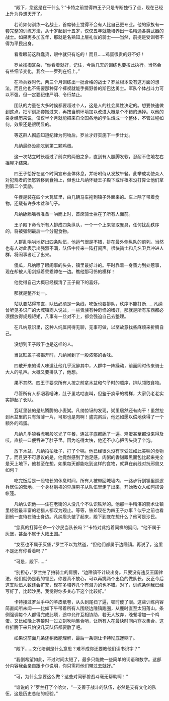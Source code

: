 　　“殿下，您这是在干什么？”卡特之前觉得四王子只是专断独行了点，现在已经上升为异想天开了。

　　若论如何训练一名战士，首席骑士觉得不会有人比自己更专业。他的家族有一套完整的训练方法，从十岁起到十五岁，仅仅五年就能培养出一名精通各类武器的战士。如果再多加五年，那就是名熟知上层礼仪的骑士——当然，前提是受训者不得为平民出身。

　　看看眼前这群蠢货，眼中就只有吃的！而且……鸡蛋很贵的好不好！

　　罗兰掏掏耳朵，“你看着就好，记住，今后几天的训练也要按此执行。当然会有些细节变化，我会一一罗列在纸上。”

　　在冷兵器时代，两三个月训练出一批合格的战士？罗兰根本没有这方面的想法，而且他也不需要那种穿个裤衩就能手撕野兽的斯巴达勇士。军队个体战斗力可以不强，但一定要纪律严明、令行禁止。

　　团队的力量在大多时候都要超过个人，这是人的社会属性决定的。想要快速做到这点，把军训那套搬过来，再按当前环境加以改进大概是个不错的选择。以他的亲身经历来说，仅仅半个月就能把来自全国各地的学生熔成一个整体，不管过程如何，效果还是很明显的。

　　等这群人彻底知道纪律为何物后，罗兰才好实施下一步计划。

　　凡纳最终没能吃到第二颗鸡蛋。

　　这一次站立时长超过了前次的两倍之多，直到有人腿脚发软，忍耐不住地左右摇晃才结束。

　　四王子恰好在这个时间宣布全体休息，并吩咐侍从发放午餐。此举成功使众人对犯规者的愤怒转移到食物上，但也让凡纳怀疑王子殿下或许根本没打算让他们拿到第二个奖励。

　　午餐是装在四个大瓦缸里，由几辆马车拖到镇子外面来的。车上除了带着食物，还载有许多木盆和勺子。

　　凡纳舔舔嘴唇准备一哄而上时，首席骑士拦在了所有人面前。

　　王子殿下命令所有人排成四条纵队，一个一个上来领取餐具，任何扰乱秩序的，将被强制最后一个分配食物。

　　人群乱哄哄地挤出四条队伍，他运气很是不错，排在最外侧纵队的前列。当然也有人对此表示出强烈不满，队伍中传来一阵打闹声。很快骑士和几名卫兵冲进人群，将闹事者赶了出来。

　　傻瓜，凡纳瞟了眼闹事的头头，镇里最好斗的。平时靠着一身蛮力到处惹事，现在却被人用剑抵着乖乖蹲在一边。瞧他那可怜的模样！

　　他觉得自己大概已经摸清了王子殿下的喜好。

　　那就是整齐划一。

　　站队要站得笔直，队伍必须是一条线，吃饭也要排队，秩序不能打断……凡纳曾听见多识广的大城镇商人说过，一些贵族有种奇怪的嗜好，那就是所有东西都必须摆放得规规矩矩，凡事有一丝对不上，都会强迫自己去整理。

　　在凡纳意识里，这种人纯属闲得无聊，无事可做，以至故意找些麻烦来折腾自己。

　　没想到王子殿下也是这样的人。

　　当瓦缸盖子被揭开时，凡纳闻到了一股浓郁的香味。

　　四散开来的诱人味道让他几乎沉醉其中，人群中一阵躁动，前面同时传来骑士大人的吼声。大概又要排队了，他想。

　　果不其然，四王子要求所有人按之前拿木盆和勺子时的顺序，排队领取食物。

　　尽管所有人都咽着唾沫，肚子里咕咕直叫，但鉴于疯拳的榜样，大家仍老老实实排起了长队。

　　瓦缸里装的是热腾腾的小麦粥。凡纳惊讶的发现，粥里居然还有肉干！虽然挖到木盆里的只有薄薄一片，可那也是肉啊！盛完粥后，他还如愿以偿地获得了一个额外的鸡蛋。

　　凡纳几乎狼吞虎咽般吃光了午餐，连盆子底都舔了一遍。鸡蛋甚至都没来得及咬，直接一口便吞进了肚子里。因为吃得太快，他还不小心把舌头烫了个泡。

　　放下木盆，凡纳拍拍肚子，打了个嗝。他已经很久没有享受过如此美味的食物了。而且更不可思议的是，他竟然感到了饱足感。肉粥的香甜跟黑面包比起来完全是天上地下，他甚至在想，如果每天都能吃到这样的食物，就算在前线对抗邪兽又如何？

　　吃完饭后是一段较长的休息时间，所有人被带回城墙内，一路步行到镇里巡逻兵居住的营地。一个身材魁梧的异族男子从队伍里走了出来，开始教众人如何搭设帐篷。

　　凡纳认识他——住在老街的人没几个不认识铁斧的。他那一手精湛的箭术让镇里经验最丰富的老猎人都叹为观止。等等，铁斧现在为四王子办事？似乎之前也看到他一直待在骑士身边。凡纳眉头皱了起来，殿下到底在想什么？他可是沙民。

　　“您真的打算任命一个沙民当队长吗？”卡特对此抱着同样的疑问，“他不属于灰堡，甚至不属于大陆王国。”

　　“女巫也不属于灰堡，”罗兰不以为然道，“但他们都属于边陲镇。再说了，这里不是还有你看着吗？”

　　“可是，殿下……”

　　“别担心，”罗兰拍了拍骑士的肩膀，“边陲镇不计较出身。只要没有违反王国律法，他们就仍是我的领民。你要真不放心，可以再挑两个出色的做队长，反正今后这支队伍人数还会扩充，现在多培养几个有潜力的也不错。对了，训练条例我已经写好了，比起沙民，我觉得你多关心下这个比较好。”

　　卡特接过罗兰手中的羊皮纸卷，从头到尾扫了遍，顿时傻了眼。这些训练内容简直闻所未闻——比如下午带着所有人围绕边陲镇跑圈，从鹿时直至太阳落山。条例强调每个人都得完成此项，途中允许互相协助，若无人放弃，晚餐增加一个鸡蛋。又比如晚上等狼时一过立刻吹响集合哨，让所有人在最快时间内穿衣集合。这样折腾下来只怕没几天队伍都要散了吧。

　　如果说前面几条还稍微能理解，最后一条则让卡特彻底迷糊了。

　　“殿下……文化培训是什么意思？难不成你还要教他们读书识字？”

　　“我倒希望如此，不过时间太短了，最多只能教一些简单的词语和数字。这部分内容我会亲自跟卡尔说明，你只需将他们带过去就好。”

　　“可，为什么您要这么做？这些对同邪兽战斗毫无帮助啊！”

　　“谁说的？”罗兰打了个哈欠，“一支善于战斗的队伍，必然是支有文化的队伍，这是历史总结的经验。”
